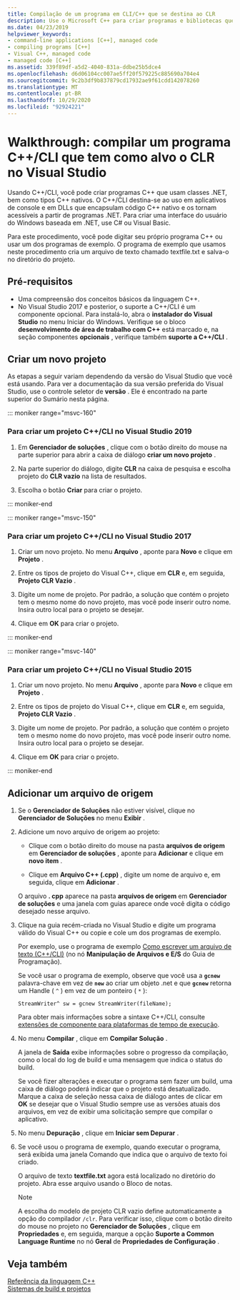```yaml
---
title: Compilação de um programa em CLI/C++ que se destina ao CLR
description: Use o Microsoft C++ para criar programas e bibliotecas que podem conectar código C++ nativo e programas .NET.
ms.date: 04/23/2019
helpviewer_keywords:
- command-line applications [C++], managed code
- compiling programs [C++]
- Visual C++, managed code
- managed code [C++]
ms.assetid: 339f89df-a5d2-4040-831a-ddbe25b5dce4
ms.openlocfilehash: d6d06104cc007ae5ff20f579225c885690a704e4
ms.sourcegitcommit: 9c2b3df9b837879cd17932ae9f61cdd142078260
ms.translationtype: MT
ms.contentlocale: pt-BR
ms.lasthandoff: 10/29/2020
ms.locfileid: "92924221"
---
```

# <a name="walkthrough-compile-a-ccli-program-that-targets-the-clr-in-visual-studio"></a>Walkthrough: compilar um programa C++/CLI que tem como alvo o CLR no Visual Studio

Usando C++/CLI, você pode criar programas C++ que usam classes .NET, bem como tipos C++ nativos. O C++/CLI destina-se ao uso em aplicativos de console e em DLLs que encapsulam código C++ nativo e os tornam acessíveis a partir de programas .NET. Para criar uma interface do usuário do Windows baseada em .NET, use C# ou Visual Basic.

Para este procedimento, você pode digitar seu próprio programa C++ ou usar um dos programas de exemplo. O programa de exemplo que usamos neste procedimento cria um arquivo de texto chamado textfile.txt e salva-o no diretório do projeto.

## <a name="prerequisites"></a>Pré-requisitos

- Uma compreensão dos conceitos básicos da linguagem C++.
- No Visual Studio 2017 e posterior, o suporte a C++/CLI é um componente opcional. Para instalá-lo, abra o **instalador do Visual Studio** no menu Iniciar do Windows. Verifique se o bloco **desenvolvimento de área de trabalho com C++** está marcado e, na seção componentes **opcionais** , verifique também **suporte a C++/CLI** .

## <a name="create-a-new-project"></a>Criar um novo projeto

As etapas a seguir variam dependendo da versão do Visual Studio que você está usando. Para ver a documentação da sua versão preferida do Visual Studio, use o controle seletor de **versão** . Ele é encontrado na parte superior do Sumário nesta página.

::: moniker range="msvc-160"

### <a name="to-create-a-ccli-project-in-visual-studio-2019"></a>Para criar um projeto C++/CLI no Visual Studio 2019

1. Em **Gerenciador de soluções** , clique com o botão direito do mouse na parte superior para abrir a caixa de diálogo **criar um novo projeto** .

1. Na parte superior do diálogo, digite **CLR** na caixa de pesquisa e escolha projeto do **CLR vazio** na lista de resultados.

1. Escolha o botão **Criar** para criar o projeto.

::: moniker-end

::: moniker range="msvc-150"

### <a name="to-create-a-ccli-project-in-visual-studio-2017"></a>Para criar um projeto C++/CLI no Visual Studio 2017

1. Criar um novo projeto. No menu **Arquivo** , aponte para **Novo** e clique em **Projeto** .

1. Entre os tipos de projeto do Visual C++, clique em **CLR** e, em seguida, **Projeto CLR Vazio** .

1. Digite um nome de projeto. Por padrão, a solução que contém o projeto tem o mesmo nome do novo projeto, mas você pode inserir outro nome. Insira outro local para o projeto se desejar.

1. Clique em **OK** para criar o projeto.

::: moniker-end

::: moniker range="msvc-140"

### <a name="to-create-a-ccli-project-in-visual-studio-2015"></a>Para criar um projeto C++/CLI no Visual Studio 2015

1. Criar um novo projeto. No menu **Arquivo** , aponte para **Novo** e clique em **Projeto** .

1. Entre os tipos de projeto do Visual C++, clique em **CLR** e, em seguida, **Projeto CLR Vazio** .

1. Digite um nome de projeto. Por padrão, a solução que contém o projeto tem o mesmo nome do novo projeto, mas você pode inserir outro nome. Insira outro local para o projeto se desejar.

1. Clique em **OK** para criar o projeto.

::: moniker-end

## <a name="add-a-source-file"></a>Adicionar um arquivo de origem

1. Se o **Gerenciador de Soluções** não estiver visível, clique no **Gerenciador de Soluções** no menu **Exibir** .

1. Adicione um novo arquivo de origem ao projeto:

   - Clique com o botão direito do mouse na pasta **arquivos de origem** em **Gerenciador de soluções** , aponte para **Adicionar** e clique em **novo item** .

   - Clique em **Arquivo C++ (.cpp)** , digite um nome de arquivo e, em seguida, clique em **Adicionar** .

   O arquivo **. cpp** aparece na pasta **arquivos de origem** em **Gerenciador de soluções** e uma janela com guias aparece onde você digita o código desejado nesse arquivo.

1. Clique na guia recém-criada no Visual Studio e digite um programa válido do Visual C++ ou copie e cole um dos programas de exemplo.

   Por exemplo, use o programa de exemplo [Como escrever um arquivo de texto (C++/CLI)](./file-handling-and-i-o-cpp-cli.md#write_text) (no nó **Manipulação de Arquivos e E/S** do Guia de Programação).

   Se você usar o programa de exemplo, observe que você usa a **`gcnew`** palavra-chave em vez de **`new`** ao criar um objeto .net e que **`gcnew`** retorna um Handle ( `^` ) em vez de um ponteiro ( `*` ):

   `StreamWriter^ sw = gcnew StreamWriter(fileName);`

   Para obter mais informações sobre a sintaxe C++/CLI, consulte [extensões de componente para plataformas de tempo de execução](../extensions/component-extensions-for-runtime-platforms.md).

1. No menu **Compilar** , clique em **Compilar Solução** .

   A janela de **Saída** exibe informações sobre o progresso da compilação, como o local do log de build e uma mensagem que indica o status do build.

   Se você fizer alterações e executar o programa sem fazer um build, uma caixa de diálogo poderá indicar que o projeto está desatualizado. Marque a caixa de seleção nessa caixa de diálogo antes de clicar em **OK** se desejar que o Visual Studio sempre use as versões atuais dos arquivos, em vez de exibir uma solicitação sempre que compilar o aplicativo.

1. No menu **Depuração** , clique em **Iniciar sem Depurar** .

1. Se você usou o programa de exemplo, quando executar o programa, será exibida uma janela Comando que indica que o arquivo de texto foi criado.

   O arquivo de texto **textfile.txt** agora está localizado no diretório do projeto. Abra esse arquivo usando o Bloco de notas.

   > [!NOTE]
   > A escolha do modelo de projeto CLR vazio define automaticamente a opção do compilador `/clr`. Para verificar isso, clique com o botão direito do mouse no projeto no **Gerenciador de Soluções** , clique em **Propriedades** e, em seguida, marque a opção **Suporte a Common Language Runtime** no nó **Geral** de **Propriedades de Configuração** .

## <a name="see-also"></a>Veja também

[Referência da linguagem C++](../cpp/cpp-language-reference.md)<br/>
[Sistemas de build e projetos](../build/projects-and-build-systems-cpp.md)<br/>
